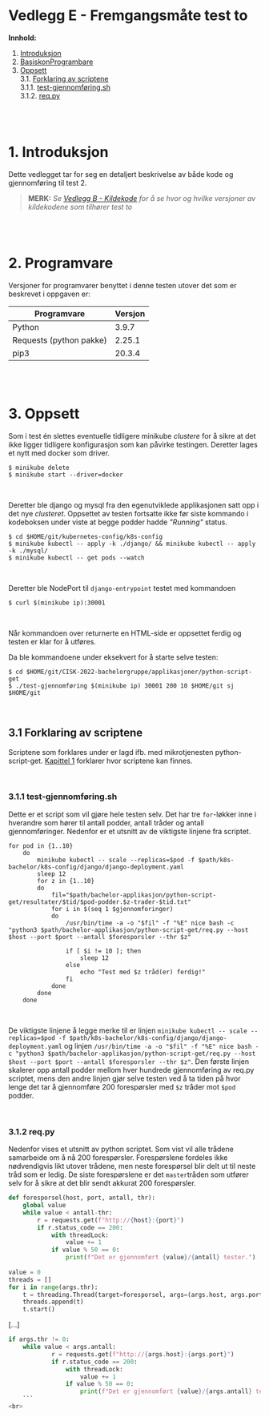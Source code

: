 # Vedlegg E - Fremgangsmåte test to

**Innhold:**
1. [Introduksjon](#1-introduksjon)
2. [BasiskonProgrambare](#2-programvare)
3. [Oppsett](#3-oppsett)  
3.1. [Forklaring av scriptene](#31-forklaring-av-scriptene)  
3.1.1. [test-gjennomføring.sh](#311-test-gjennomføringsh)  
3.1.2. [req.py](#312-reqpy)  


<br>
<br>

# 1. Introduksjon
Dette vedlegget tar for seg en detaljert beskrivelse av både kode og gjennomføring til test 2.
> **MERK:** _Se [Vedlegg B - Kildekode](https://github.com/CISK-2022-bachelorgruppe/vedlegg/blob/master/Vedlegg%20B%20-%20Kildekode.md) for å se hvor og hvilke versjoner av kildekodene som tilhører test to_

<br>
<br>

# 2. Programvare

Versjoner for programvarer benyttet i denne testen utover det som er beskrevet i oppgaven er:

| Programvare                   | Versjon   |
|-------------------------------|-----------|
| Python                        | 3.9.7     |
| Requests (python pakke)       | 2.25.1   |
| pip3                          | 20.3.4    |

<br>
<br>

# 3. Oppsett

Som i test én slettes eventuelle tidligere minikube _clustere_ for å sikre at det ikke ligger tidligere konfigurasjon som kan påvirke testingen. Deretter lages et nytt med docker som driver.

```shell
$ minikube delete
$ minikube start --driver=docker
```
<br>


Deretter ble django og mysql fra den egenutviklede applikasjonen satt opp i det nye _clusteret_. Oppsettet av testen fortsatte ikke før siste kommando i kodeboksen under viste at begge podder hadde _"Running"_ status.

```shell
$ cd $HOME/git/kubernetes-config/k8s-config
$ minikube kubectl -- apply -k ./django/ && minikube kubectl -- apply -k ./mysql/
$ minikube kubectl -- get pods --watch
```
<br>


Deretter ble NodePort til `django-entrypoint` testet med kommandoen

```shell
$ curl $(minikube ip):30001
```
<br>


Når kommandoen over returnerte en HTML-side er oppsettet ferdig og testen er klar for å utføres.

Da ble kommandoene under eksekvert for å starte selve testen:
```shell
$ cd $HOME/git/CISK-2022-bachelorgruppe/applikasjoner/python-script-get
$ ./test-gjennomføring $(minikube ip) 30001 200 10 $HOME/git sj $HOME/git
```
<br>


## 3.1 Forklaring av scriptene
Scriptene som forklares under er lagd ifb. med mikrotjenesten python-script-get. [Kapittel 1](#1-introduksjon) forklarer hvor scriptene kan finnes. 

<br>

### 3.1.1 test-gjennomføring.sh
Dette er et script som vil gjøre hele testen selv. Det har tre `for`-løkker inne i hverandre som hører til antall podder, antall tråder og antall gjennomføringer. Nedenfor er et utsnitt av de viktigste linjene fra scriptet.

```shell
for pod in {1..10}
    do
        minikube kubectl -- scale --replicas=$pod -f $path/k8s-bachelor/k8s-config/django/django-deployment.yaml
        sleep 12
        for z in {1..10}
        do
            fil="$path/bachelor-applikasjon/python-script-get/resultater/$tid/$pod-podder.$z-trader-$tid.txt"
            for i in $(seq 1 $gjennomforinger)
            do
                /usr/bin/time -a -o "$fil" -f "%E" nice bash -c "python3 $path/bachelor-applikasjon/python-script-get/req.py --host $host --port $port --antall $foresporsler --thr $z"
                
                if [ $i != 10 ]; then
                    sleep 12
                else
                    echo "Test med $z tråd(er) ferdig!"
                fi
            done
        done
    done
```
<br>


De viktigste linjene å legge merke til er linjen `minikube kubectl -- scale --replicas=$pod -f $path/k8s-bachelor/k8s-config/django/django-deployment.yaml` og linjen `/usr/bin/time -a -o "$fil" -f "%E" nice bash -c "python3 $path/bachelor-applikasjon/python-script-get/req.py --host $host --port $port --antall $foresporsler --thr $z"`. Den første linjen skalerer opp antall podder mellom hver hundrede gjennomføring av req.py scriptet, mens den andre linjen gjør selve testen ved å ta tiden på hvor lenge det tar å gjennomføre 200 forespørsler med `$z` tråder mot `$pod` podder.

<br>

### 3.1.2 req.py
Nedenfor vises et utsnitt av python scriptet. Som vist vil alle trådene samarbeide om å nå 200 forespørsler. Forespørslene fordeles ikke nødvendigvis likt utover trådene, men neste forespørsel blir delt ut til neste tråd som er ledig.
De siste forespørslene er det `master`tråden som utfører selv for å sikre at det blir sendt akkurat 200 forespørsler.

```python
def foresporsel(host, port, antall, thr):
    global value
    while value < antall-thr:
        r = requests.get(f"http://{host}:{port}")
        if r.status_code == 200:
            with threadLock:
                value += 1
            if value % 50 == 0:
                print(f"Det er gjennomført {value}/{antall} tester.")
                
value = 0
threads = []
for i in range(args.thr):
    t = threading.Thread(target=foresporsel, args=(args.host, args.port, args.antall, args.thr))
    threads.append(t)
    t.start()
```
[...]
```python
if args.thr != 0:
    while value < args.antall:
            r = requests.get(f"http://{args.host}:{args.port}")
            if r.status_code == 200:
                with threadLock:
                    value += 1
                if value % 50 == 0:
                    print(f"Det er gjennomført {value}/{args.antall} tester.")
    ```
<br>


